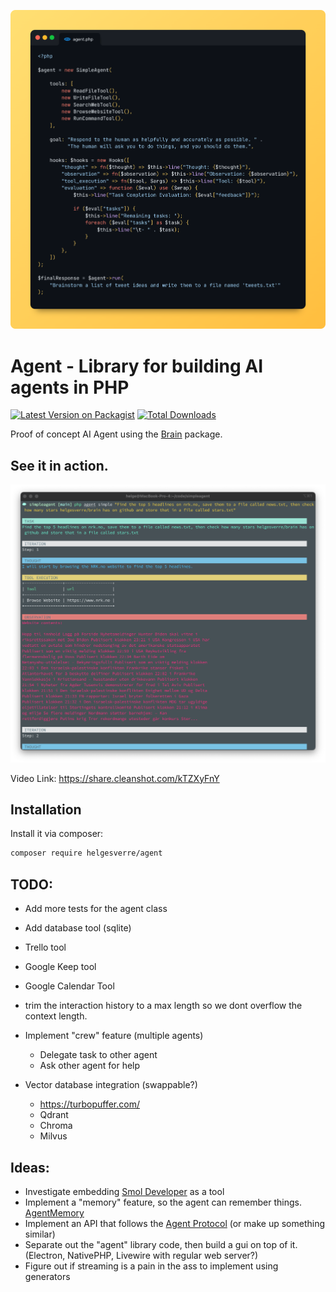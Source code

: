 <p align="center"><img src="./art/header.png"></p>

# Agent - Library for building AI agents in PHP

[![Latest Version on Packagist](https://img.shields.io/packagist/v/helgesverre/agent.svg?style=flat-square)](https://packagist.org/packages/helgesverre/agent)
[![Total Downloads](https://img.shields.io/packagist/dt/helgesverre/agent.svg?style=flat-square)](https://packagist.org/packages/helgesverre/agent)

Proof of concept AI Agent using the [Brain](https://github.com/helgesverre/brain) package.

## See it in action.

<a href="https://share.cleanshot.com/kTZXyFnY"><img src="./art/thumb.png"></a>

Video Link: https://share.cleanshot.com/kTZXyFnY

## Installation

Install it via composer:

```bash
composer require helgesverre/agent
```

## TODO:

- Add more tests for the agent class
- Add database tool (sqlite)
- Trello tool
- Google Keep tool
- Google Calendar Tool
- trim the interaction history to a max length so we dont overflow the context length.
- Implement "crew" feature (multiple agents)
    - Delegate task to other agent
    - Ask other agent for help


- Vector database integration (swappable?)
    - https://turbopuffer.com/
    - Qdrant
    - Chroma
    - Milvus

## Ideas:

- Investigate embedding [Smol Developer](https://github.com/smol-ai/developer) as a tool
- Implement a "memory" feature, so the agent can remember
  things. [AgentMemory](https://github.com/autonomousresearchgroup/agentmemory)
- Implement an API that follows the [Agent Protocol](https://agentprotocol.ai/) (or make up something similar)
- Separate out the "agent" library code, then build a gui on top of it. (Electron, NativePHP, Livewire with regular web
  server?)
- Figure out if streaming is a pain in the ass to implement using generators
